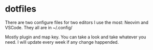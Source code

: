 # dotfiles

There are two configure files for two editors I use the most: Neovim and VSCode. They all are in ~/.config/

Mostly plugin and map key. You can take a look and take whatever you need. I will update every week if any change happended.
